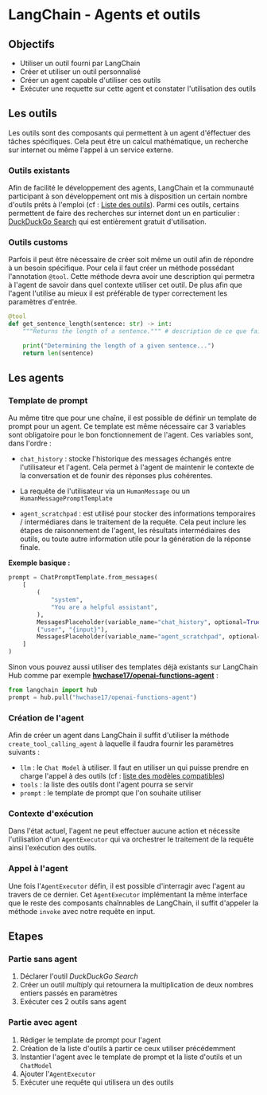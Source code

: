 # LangChain - Agents et outils

## Objectifs

- Utiliser un outil fourni par LangChain
- Créer et utiliser un outil personnalisé
- Créer un agent capable d'utiliser ces outils
- Exécuter une requette sur cette agent et constater l'utilisation des outils

## Les outils

Les outils sont des composants qui permettent à un agent d'éffectuer des tâches spécifiques. Cela peut être un calcul mathématique, un recherche sur internet ou même l'appel à un service externe.

### Outils existants

Afin de facilité le développement des agents, LangChain et la communauté participant à son développement ont mis à disposition un certain nombre d'outils prêts à l'emploi (cf : [Liste des outils](https://python.langchain.com/v0.2/docs/integrations/tools/)).
Parmi ces outils, certains permettent de faire des recherches sur internet dont un en particulier : [DuckDuckGo Search](https://python.langchain.com/v0.2/docs/integrations/tools/ddg/) qui est entièrement gratuit d'utilisation.

### Outils customs

Parfois il peut être nécessaire de créer soit même un outil afin de répondre à un besoin spécifique.
Pour cela il faut créer un méthode possédant l'annotation `@tool`.
Cette méthode devra avoir une description qui permetra à l'agent de savoir dans quel contexte utiliser cet outil.
De plus afin que l'agent l'utilise au mieux il est préférable de typer correctement les paramètres d'entrée.

```python
@tool
def get_sentence_length(sentence: str) -> int:
    """Returns the length of a sentence.""" # description de ce que fait l'outil

    print("Determining the length of a given sentence...")
    return len(sentence)
```

## Les agents

### Template de prompt

Au même titre que pour une chaîne, il est possible de définir un template de prompt pour un agent. Ce template est même nécessaire car 3 variables sont obligatoire pour le bon fonctionnement de l'agent. Ces variables sont, dans l'ordre :

- `chat_history` : stocke l'historique des messages échangés entre l'utilisateur et l'agent. Cela permet à l'agent de maintenir le contexte de la conversation et de founir des réponses plus cohérentes.

- La requête de l'utilisateur via un `HumanMessage` ou un `HumanMessagePromptTemplate`

- `agent_scratchpad` : est utilisé pour stocker des informations temporaires / intermédiares dans le traitement de la requête. Cela peut inclure les étapes de raisonnement de l'agent, les résultats intermédiaires des outils, ou toute autre information utile pour la génération de la réponse finale.


__Exemple basique :__
```python
prompt = ChatPromptTemplate.from_messages(
    [
        (
            "system",
            "You are a helpful assistant",
        ),
        MessagesPlaceholder(variable_name="chat_history", optional=True),
        ("user", "{input}"),
        MessagesPlaceholder(variable_name="agent_scratchpad", optional=True),
    ]
)
```

Sinon vous pouvez aussi utiliser des templates déjà existants sur LangChain Hub comme par exemple [**hwchase17/openai-functions-agent**](https://smith.langchain.com/hub/hwchase17/openai-functions-agent) :

```python
from langchain import hub
prompt = hub.pull("hwchase17/openai-functions-agent")
```

### Création de l'agent

Afin de créer un agent dans LangChain il suffit d'utiliser la méthode `create_tool_calling_agent` à laquelle il faudra fournir les paramètres suivants :
- `llm` : le `Chat Model` à utiliser. Il faut en utiliser un qui puisse prendre en charge l'appel à des outils (cf : [liste des modèles compatibles](https://python.langchain.com/v0.1/docs/integrations/chat/))
- `tools` : la liste des outils dont l'agent pourra se servir
- `prompt` : le template de prompt que l'on souhaite utiliser


### Contexte d'exécution

Dans l'état actuel, l'agent ne peut effectuer aucune action et nécessite l'utilisation d'un `AgentExecutor` qui va orchestrer le traitement de la requête ainsi l'exécution des outils.


### Appel à l'agent

Une fois l'`AgentExecutor` défin, il est possible d'interragir avec l'agent au travers de ce dernier. Cet `AgentExecutor` implémentant la même interface que le reste des composants chaînnables de LangChain, il suffit d'appeler la méthode `invoke` avec notre requête en input.

## Etapes

### Partie sans agent
1. Déclarer l'outil _DuckDuckGo Search_
2. Créer un outil _multiply_ qui retournera la multiplication de deux nombres entiers passés en paramètres
3. Exécuter ces 2 outils sans agent

### Partie avec agent
1. Rédiger le template de prompt pour l'agent
2. Création de la liste d'outils à partir ce ceux utiliser précédemment
3. Instantier l'agent avec le template de prompt et la liste d'outils et un `ChatModel`
4. Ajouter l'`AgentExecutor`
5. Exécuter une requête qui utilisera un des outils